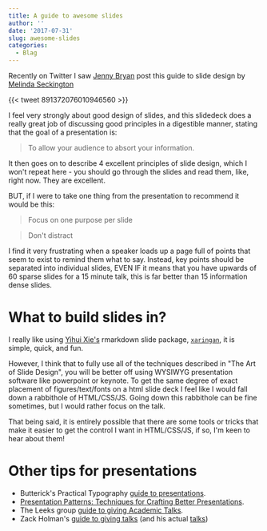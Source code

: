 ```yaml
---
title: A guide to awesome slides
author: ''
date: '2017-07-31'
slug: awesome-slides
categories: 
  - Blag
---
```


Recently on Twitter I saw [Jenny Bryan](https://github.com/jennybc) post this guide to slide design by [Melinda Seckington](https://twitter.com/mseckington)

{{< tweet 891372076010946560 >}}

I feel very strongly about good design of slides, and this slidedeck does a really great job of discussing good principles in a digestible manner, stating that the goal of a presentation is:

> To allow your audience to absort your information.

It then goes on to describe 4 excellent principles of slide design, which I won't repeat here - you should go through the slides and read them, like, right now. They are excellent.

BUT, if I were to take one thing from the presentation to recommend it would be this:

> Focus on one purpose per slide

> Don't distract

I find it very frustrating when a speaker loads up a page full of points that seem to exist to remind them what to say. Instead, key points should be separated into individual slides, EVEN IF it means that you have upwards of 60 sparse slides for a 15 minute talk, this is far better than 15 information dense slides.

# What to build slides in?

I really like using [Yihui Xie's](https://yihui.name) rmarkdown slide package, [`xaringan`](https://github.com/yihui/xaringan), it is simple, quick, and fun.

However, I think that to fully use all of the techniques described in "The Art of Slide Design", you will be better off using WYSIWYG presentation software like powerpoint or keynote. To get the same degree of exact placement of figures/text/fonts on a html slide deck I feel like I would fall down a rabbithole of HTML/CSS/JS. Going down this rabbithole can be fine sometimes, but I would rather focus on the talk. 

That being said, it is entirely possible that there are some tools or tricks that make it easier to get the control I want in HTML/CSS/JS, if so, I'm keen to hear about them!

# Other tips for presentations

- Butterick's Practical Typography [guide to presentations](http://practicaltypography.com/presentations.html).
- [Presentation Patterns: Techniques for Crafting Better Presentations](https://www.amazon.com/dp/0321820800/ref=cm_sw_su_dp).
- The Leeks group [guide to giving Academic Talks](https://github.com/jtleek/talkguide).
- Zack Holman's [guide to giving talks](http://speaking.io/) (and his actual [talks](https://zachholman.com/talks))
